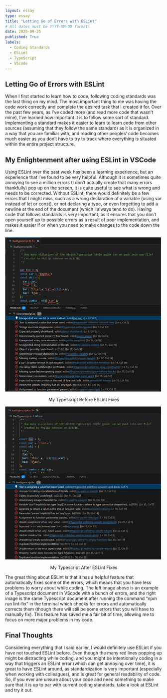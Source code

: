 ```yaml
---
layout: essay
type: essay
title: "Letting Go of Errors with ESLint"
# All dates must be YYYY-MM-DD format!
date: 2025-09-25
published: True
labels:
  - Coding Standards
  - ESLint
  - TypeScript
  - VScode
---
```


## Letting Go of Errors with ESLint

When I first started to learn how to code, following coding standards was the last thing on my mind. The most important thing to me was having the code work correctly and complete the desired task that I created it for. Over the past few years, as I’ve coded more (and read more code that wasn’t mine), I’ve learned how important it is to follow some sort of standard. Implementing a standard makes it easier to learn to learn code from other sources (assuming that they follow the same standard) as it is organized in a way that you are familiar with, and reading other peoples’ code becomes much easier as you don’t have to try to track where everything is situated within the entire project structure.

## My Enlightenment after using ESLint in VSCode

Using ESLint over the past week has been a learning experience, but an experience that I’ve found to be very helpful. Although it is sometimes quite annoying to see a million errors (I don’t actually create that many errors thankfully) pop up on the screen, it is quite useful to see what is wrong and needs to be corrected. Without ESLint, there would definitely be a few errors that I might miss, such as a wrong declaration of a variable (using var instead of let or const), or not declaring a type, or even forgetting to add a newline at the end of the document (which I always tend to do). Having code that follows standards is very important, as it ensures that you don’t open yourself up to possible errors as a result of poor implementation, and makes it easier if or when you need to make changes to the code down the line.

<div class="text-center pe-4"><img width="500px" src="../img/E28_Coding_Standards_Essay_Image_BeforeESLintFix.png"></div>
<p style="text-align: center;">My Typescript Before ESLint Fixes</p>
<div class="text-center pe-4"><img width="500px" src="../img/E28_Coding_Standards_Essay_Image_AfterESLintFix.png"></div>
<p style="text-align: center;">My Typescript After ESLint Fixes</p>

The great thing about ESLint is that it has a helpful feature that automatically fixes some of the errors, which means that you have less problems to worry about while coding. The left image above is an example of a Typescript document in VScode with a bunch of errors, and the right image is the same Typescript document after running the command “npm run lint-fix” in the terminal which checks for errors and automatically corrects them (though there will still be some errors that you will have to manually fix). This feature has saved me a fair bit of time, allowing me to focus on more major problems in my code.

## Final Thoughts

Considering everything that I said earlier, I would definitely use ESLint if you have not touched ESLint before. Even though the many red lines popping up might be distracting while coding, and you might be intentionally coding in a way that triggers an ESLint error (which can get annoying over time), it is great to have ESLint around, as standardization is very important (especially when working with colleagues), and is great for general readability of code. So, if you ever are unsure about your code and need something to make sure that it is up to par with current coding standards, take a look at ESLint and try it out.

